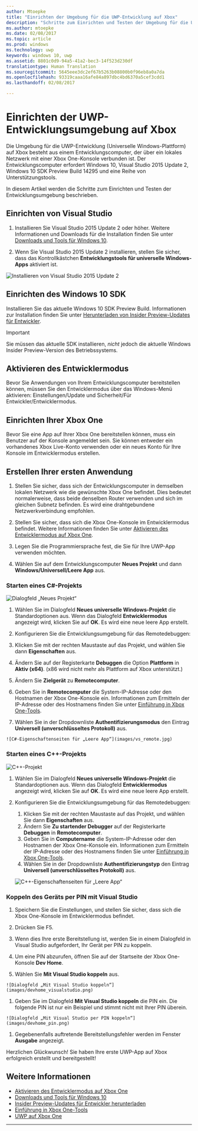 ```yaml
---
author: Mtoepke
title: "Einrichten der Umgebung für die UWP-Entwicklung auf Xbox"
description: "Schritte zum Einrichten und Testen der Umgebung für die UWP-Entwicklung auf Xbox"
ms.author: mtoepke
ms.date: 02/08/2017
ms.topic: article
ms.prod: windows
ms.technology: uwp
keywords: windows 10, uwp
ms.assetid: 8801c0d9-94a5-41a2-bec3-14f523d230df
translationtype: Human Translation
ms.sourcegitcommit: 5645eee3dc2ef67b5263b08800b0f96eb8a0a7da
ms.openlocfilehash: 93319caaa16afe84a897dbc4bd6370a5cef3cdd1
ms.lasthandoff: 02/08/2017

---
```


# <a name="set-up-your-uwp-on-xbox-development-environment"></a>Einrichten der UWP-Entwicklungsumgebung auf Xbox

Die Umgebung für die UWP-Entwicklung (Universelle Windows-Plattform) auf Xbox besteht aus einem Entwicklungscomputer, der über ein lokales Netzwerk mit einer Xbox One-Konsole verbunden ist.
Der Entwicklungscomputer erfordert Windows 10, Visual Studio 2015 Update 2, Windows 10 SDK Preview Build 14295 und eine Reihe von Unterstützungstools.


In diesem Artikel werden die Schritte zum Einrichten und Testen der Entwicklungsumgebung beschrieben.

## <a name="visual-studio-setup"></a>Einrichten von Visual Studio

1. Installieren Sie Visual Studio 2015 Update 2 oder höher. Weitere Informationen und Downloads für die Installation finden Sie unter [Downloads und Tools für Windows 10](https://dev.windows.com/downloads).

1. Wenn Sie Visual Studio 2015 Update 2 installieren, stellen Sie sicher, dass das Kontrollkästchen **Entwicklungstools für universelle Windows-Apps** aktiviert ist.

  ![Installieren von Visual Studio 2015 Update 2](images/vs_install_tools.png)

## <a name="windows-10-sdk-setup"></a>Einrichten des Windows 10 SDK

Installieren Sie das aktuelle Windows 10 SDK Preview Build. Informationen zur Installation finden Sie unter [Herunterladen von Insider Preview-Updates für Entwickler](http://go.microsoft.com/fwlink/p/?LinkId=780552).

> [!IMPORTANT]
> Sie müssen das aktuelle SDK installieren, _nicht_ jedoch die aktuelle Windows Insider Preview-Version des Betriebssystems.

## <a name="enabling-developer-mode"></a>Aktivieren des Entwicklermodus

Bevor Sie Anwendungen von Ihrem Entwicklungscomputer bereitstellen können, müssen Sie den Entwicklermodus über das Windows-Menü aktivieren: Einstellungen/Update und Sicherheit/Für Entwickler/Entwicklermodus.

## <a name="setting-up-your-xbox-one"></a>Einrichten Ihrer Xbox One

Bevor Sie eine App auf Ihrer Xbox One bereitstellen können, muss ein Benutzer auf der Konsole angemeldet sein. Sie können entweder ein vorhandenes Xbox Live-Konto verwenden oder ein neues Konto für Ihre Konsole im Entwicklermodus erstellen. 

## <a name="create-your-first-application"></a>Erstellen Ihrer ersten Anwendung

1. Stellen Sie sicher, dass sich der Entwicklungscomputer in demselben lokalen Netzwerk wie die gewünschte Xbox One befindet. Dies bedeutet normalerweise, dass beide denselben Router verwenden und sich im gleichen Subnetz befinden. Es wird eine drahtgebundene Netzwerkverbindung empfohlen.

1. Stellen Sie sicher, dass sich die Xbox One-Konsole im Entwicklermodus befindet.  Weitere Informationen finden Sie unter [Aktivieren des Entwicklermodus auf Xbox One](devkit-activation.md).

1. Legen Sie die Programmiersprache fest, die Sie für Ihre UWP-App verwenden möchten.

1. Wählen Sie auf dem Entwicklungscomputer **Neues Projekt** und dann **Windows/Universell/Leere App** aus.

### <a name="starting-a-c-project"></a>Starten eines C#-Projekts

  ![Dialogfeld „Neues Projekt“](images/vs_universal_blank.jpg)

1. Wählen Sie im Dialogfeld **Neues universelle Windows-Projekt** die Standardoptionen aus. Wenn das Dialogfeld **Entwicklermodus** angezeigt wird, klicken Sie auf **OK**. Es wird eine neue leere App erstellt.

1. Konfigurieren Sie die Entwicklungsumgebung für das Remotedebuggen:

  1. Klicken Sie mit der rechten Maustaste auf das Projekt, und wählen Sie dann **Eigenschaften** aus.
  1. Ändern Sie auf der Registerkarte **Debuggen** die Option **Plattform** in **Aktiv (x64)**. (x86 wird nicht mehr als Plattform auf Xbox unterstützt.)   
  1. Ändern Sie **Zielgerät** zu **Remotecomputer**.
  1. Geben Sie in **Remotecomputer** die System-IP-Adresse oder den Hostnamen der Xbox One-Konsole ein. Informationen zum Ermitteln der IP-Adresse oder des Hostnamens finden Sie unter [Einführung in Xbox One-Tools](introduction-to-xbox-tools.md).
  1. Wählen Sie in der Dropdownliste **Authentifizierungsmodus** den Eintrag **Universell (unverschlüsseltes Protokoll)** aus.

    ![C#-Eigenschaftenseiten für „Leere App“](images/vs_remote.jpg)

### <a name="starting-a-c-project"></a>Starten eines C++-Projekts

  ![C++-Projekt](images/vs_universal_cpp_blank.jpg)

1. Wählen Sie im Dialogfeld **Neues universelle Windows-Projekt** die Standardoptionen aus. Wenn das Dialogfeld **Entwicklermodus** angezeigt wird, klicken Sie auf **OK**. Es wird eine neue leere App erstellt.

1. Konfigurieren Sie die Entwicklungsumgebung für das Remotedebuggen:

   1. Klicken Sie mit der rechten Maustaste auf das Projekt, und wählen Sie dann **Eigenschaften** aus.
   1. Ändern Sie **Zu startender Debugger** auf der Registerkarte **Debuggen** in **Remotecomputer**.
   1. Geben Sie in **Computername** die System-IP-Adresse oder den Hostnamen der Xbox One-Konsole ein. Informationen zum Ermitteln der IP-Adresse oder des Hostnamens finden Sie unter [Einführung in Xbox One-Tools](introduction-to-xbox-tools.md).
   1. Wählen Sie in der Dropdownliste **Authentifizierungstyp** den Eintrag **Universell (unverschlüsseltes Protokoll)** aus.

    ![C++-Eigenschaftenseiten für „Leere App“](images/vs_remote_cpp.jpg)

### <a name="pin-pair-your-device-with-visual-studio"></a>Koppeln des Geräts per PIN mit Visual Studio

1. Speichern Sie die Einstellungen, und stellen Sie sicher, dass sich die Xbox One-Konsole im Entwicklermodus befindet.

1. Drücken Sie F5.

1. Wenn dies Ihre erste Bereitstellung ist, werden Sie in einem Dialogfeld in Visual Studio aufgefordert, Ihr Gerät per PIN zu koppeln.

  1. Um eine PIN abzurufen, öffnen Sie auf der Startseite der Xbox One-Konsole **Dev Home**.
  1. Wählen Sie **Mit Visual Studio koppeln** aus.

    ![Dialogfeld „Mit Visual Studio koppeln“](images/devhome_visualstudio.png)

  1. Geben Sie im Dialogfeld **Mit Visual Studio koppeln** die PIN ein. Die folgende PIN ist nur ein Beispiel und stimmt nicht mit Ihrer PIN überein.

    ![Dialogfeld „Mit Visual Studio per PIN koppeln“](images/devhome_pin.png)

  1. Gegebenenfalls auftretende Bereitstellungsfehler werden im Fenster **Ausgabe** angezeigt.

Herzlichen Glückwunsch! Sie haben Ihre erste UWP-App auf Xbox erfolgreich erstellt und bereitgestellt!



## <a name="see-also"></a>Weitere Informationen
- [Aktivieren des Entwicklermodus auf Xbox One](devkit-activation.md)  
- [Downloads und Tools für Windows 10](https://dev.windows.com/downloads)  
- [Insider Preview-Updates für Entwickler herunterladen](http://go.microsoft.com/fwlink/?LinkId=780552)  
- [Einführung in Xbox One-Tools](introduction-to-xbox-tools.md) 
- [UWP auf Xbox One](index.md)

----


